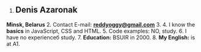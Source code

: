 1. ## Denis Azaronak
**Minsk, Belarus**
2. Contact E-mail: **reddyoggy@gmail.com**
3. 
4. I know the **basics** in JavaScript, CSS and HTML.
5. Code examples: NO, study.
6. I have no experienceб study.
7. **Education:** BSUIR in 2000.
8. **My English:** is at A1.
